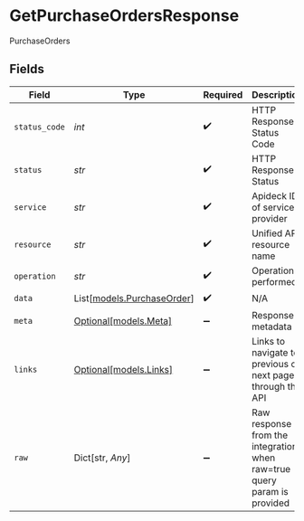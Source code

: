 # GetPurchaseOrdersResponse

PurchaseOrders


## Fields

| Field                                                                   | Type                                                                    | Required                                                                | Description                                                             | Example                                                                 |
| ----------------------------------------------------------------------- | ----------------------------------------------------------------------- | ----------------------------------------------------------------------- | ----------------------------------------------------------------------- | ----------------------------------------------------------------------- |
| `status_code`                                                           | *int*                                                                   | :heavy_check_mark:                                                      | HTTP Response Status Code                                               | 200                                                                     |
| `status`                                                                | *str*                                                                   | :heavy_check_mark:                                                      | HTTP Response Status                                                    | OK                                                                      |
| `service`                                                               | *str*                                                                   | :heavy_check_mark:                                                      | Apideck ID of service provider                                          | quickbooks                                                              |
| `resource`                                                              | *str*                                                                   | :heavy_check_mark:                                                      | Unified API resource name                                               | PurchaseOrders                                                          |
| `operation`                                                             | *str*                                                                   | :heavy_check_mark:                                                      | Operation performed                                                     | all                                                                     |
| `data`                                                                  | List[[models.PurchaseOrder](../models/purchaseorder.md)]                | :heavy_check_mark:                                                      | N/A                                                                     |                                                                         |
| `meta`                                                                  | [Optional[models.Meta]](../models/meta.md)                              | :heavy_minus_sign:                                                      | Response metadata                                                       |                                                                         |
| `links`                                                                 | [Optional[models.Links]](../models/links.md)                            | :heavy_minus_sign:                                                      | Links to navigate to previous or next pages through the API             |                                                                         |
| `raw`                                                                   | Dict[str, *Any*]                                                        | :heavy_minus_sign:                                                      | Raw response from the integration when raw=true query param is provided |                                                                         |